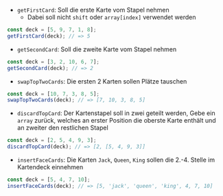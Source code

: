 - `getFirstCard`: Soll die erste Karte vom Stapel nehmen
    - Dabei soll nicht `shift` oder `array[index]` verwendet werden
```javascript
const deck = [5, 9, 7, 1, 8];
getFirstCard(deck); // => 5
```
- `getSecondCard`: Soll die zweite Karte vom Stapel nehmen 
```javascript
const deck = [3, 2, 10, 6, 7];
getSecondCard(deck); // => 2
```
- `swapTopTwoCards`: Die ersten 2 Karten sollen Plätze tauschen
```javascript
const deck = [10, 7, 3, 8, 5];
swapTopTwoCards(deck); // => [7, 10, 3, 8, 5]
```
- `discardTopCard`: Der Kartenstapel soll in zwei geteilt werden, Gebe ein `array` zurück, welches an erster Position die oberste Karte enthält und an zweiter den restlichen Stapel
```javascript
const deck = [2, 5, 4, 9, 3];
discardTopCard(deck); // => [2, [5, 4, 9, 3]]
```
- `insertFaceCards`: Die Karten `Jack`, `Queen`, `King` sollen die 2.-4. Stelle im Kartendeck einnehmen
```javascript
const deck = [5, 4, 7, 10];
insertFaceCards(deck); // => [5, 'jack', 'queen', 'king', 4, 7, 10]
```